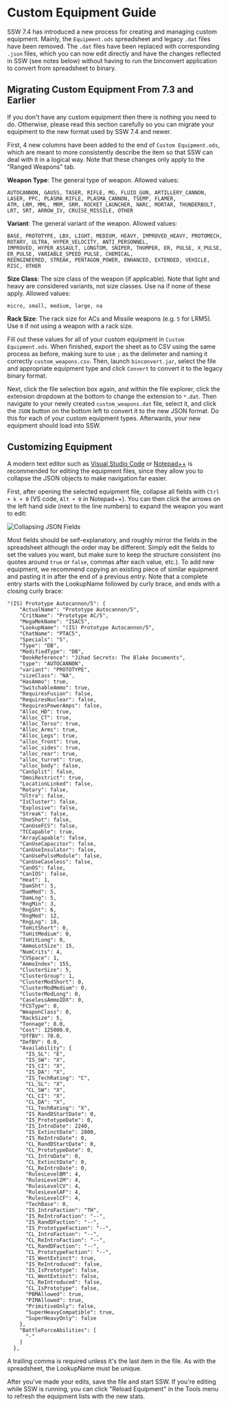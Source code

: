 # Custom Equipment Guide
SSW 7.4 has introduced a new process for creating and managing custom equipment. Mainly, the `Equipment.ods` spreadsheet
and legacy `.dat` files have been removed. The `.dat` files have been replaced with corresponding `.json` files, which you 
can now edit directly and have the changes reflected in SSW (see notes below) without having to run the binconvert 
application to convert from spreadsheet to binary. 

## Migrating Custom Equipment From 7.3 and Earlier
If you don't have any custom equipment then there is nothing you need to do. Otherwise, please read this section carefully
so you can migrate your equipment to the new format used by SSW 7.4 and newer.

First, 4 new columns have been added to the end of `Custom Equipment.ods`, which are meant to more consistently describe
the item so that SSW can deal with it in a logical way. Note that these changes only apply to the "Ranged Weapons" tab.

**Weapon Type**: The general type of weapon. Allowed values:
```
AUTOCANNON, GAUSS, TASER, RIFLE, MG, FLUID_GUN, ARTILLERY_CANNON, LASER, PPC, PLASMA_RIFLE, PLASMA_CANNON, TSEMP, FLAMER, 
ATM, LRM, MML, MRM, SRM, ROCKET_LAUNCHER, NARC, MORTAR, THUNDERBOLT, LRT, SRT, ARROW_IV, CRUISE_MISSILE, OTHER
```
**Variant**: The general variant of the weapon. Allowed values:
```
BASE, PROTOTYPE, LBX, LIGHT, MEDIUM, HEAVY, IMPROVED_HEAVY, PROTOMECH, ROTARY, ULTRA, HYPER_VELOCITY, ANTI_PERSONNEL, 
IMPROVED, HYPER_ASSAULT, LONGTOM, SNIPER, THUMPER, ER, PULSE, X_PULSE, ER_PULSE, VARIABLE_SPEED_PULSE, CHEMICAL, 
REENGINEERED, STREAK, PENTAGON_POWER, ENHANCED, EXTENDED, VEHICLE, RISC, OTHER
```
**Size Class**: The size class of the weapon (if applicable). Note that light and heavy are considered variants, not size classes. 
Use na if none of these apply. Allowed values:
```
micro, small, medium, large, na
```
**Rack Size**: The rack size for ACs and Missile weapons (e.g. `5` for LRM5). Use `0` if not using a weapon with a rack size.

Fill out these values for all of your custom equipment in `Custom Equipment.ods`. When finished, export the sheet as
to CSV using the same process as before, making sure to use `;` as the delimeter and naming it correctly `custom_weapons.csv`.
Then, launch `binconvert.jar`, select the file and appropriate equipment type and click `Convert` to convert it to the
legacy binary format.

Next, click the file selection box again, and within the file explorer, click the extension dropdown at the bottom to 
change the extension to `*.dat`. Then navigate to your newly created `custom_weapons.dat` file, select it, and click the
`JSON` button on the bottom left to convert it to the new JSON format. Do this for each of your custom equipment types.
Afterwards, your new equipment should load into SSW.

## Customizing Equipment
A modern text editor such as [Visual Studio Code](https://code.visualstudio.com/) or [Notepad++](https://notepad-plus-plus.org/) 
is recommended for editing the equipment files, since they allow you to collapse the JSON objects to make navigation far
easier.

First, after opening the selected equipment file, collapse all fields with `Ctrl + k + 0` (VS code, `Alt + 0` in Notepad++).
You can then click the arrows on the left hand side (next to the line numbers) to expand the weapon you want to edit:

![Collapsing JSON Fields](images/collapsed_weapons.png) 

Most fields should be self-explanatory, and roughly mirror the fields in the spreadsheet although the order may
be different. Simply edit the fields to set the values you want, but make sure to keep the structure consistent (no quotes
around `true` or `false`, commas after each value, etc.). To add new equipment, we recommend copying an existing piece of
similar equipment and pasting it in after the end of a previous entry. Note that a complete entry starts with the LookupName
followed by curly brace, and ends with a closing curly brace:

```
"(IS) Prototype Autocannon/5": {
    "ActualName": "Prototype Autocannon/5",
    "CritName": "Prototype AC/5",
    "MegaMekName": "ISAC5",
    "LookupName": "(IS) Prototype Autocannon/5",
    "ChatName": "PTAC5",
    "Specials": "S",
    "Type": "DB",
    "ModifiedType": "DB",
    "BookReference": "Jihad Secrets: The Blake Documents",
    "type": "AUTOCANNON",
    "variant": "PROTOTYPE",
    "sizeClass": "NA",
    "HasAmmo": true,
    "SwitchableAmmo": true,
    "RequiresFusion": false,
    "RequiresNuclear": false,
    "RequiresPowerAmps": false,
    "Alloc_HD": true,
    "Alloc_CT": true,
    "Alloc_Torso": true,
    "Alloc_Arms": true,
    "Alloc_Legs": true,
    "alloc_front": true,
    "alloc_sides": true,
    "alloc_rear": true,
    "alloc_turret": true,
    "alloc_body": false,
    "CanSplit": false,
    "OmniRestrict": true,
    "LocationLinked": false,
    "Rotary": false,
    "Ultra": false,
    "IsCluster": false,
    "Explosive": false,
    "Streak": false,
    "OneShot": false,
    "CanUseFCS": false,
    "TCCapable": true,
    "ArrayCapable": false,
    "CanUseCapacitor": false,
    "CanUseInsulator": false,
    "CanUsePulseModule": false,
    "CanUseCaseless": false,
    "CanOS": false,
    "CanIOS": false,
    "Heat": 1,
    "DamSht": 5,
    "DamMed": 5,
    "DamLng": 5,
    "RngMin": 3,
    "RngSht": 6,
    "RngMed": 12,
    "RngLng": 18,
    "ToHitShort": 0,
    "ToHitMedium": 0,
    "ToHitLong": 0,
    "AmmoLotSize": 15,
    "NumCrits": 4,
    "CVSpace": 1,
    "AmmoIndex": 155,
    "ClusterSize": 5,
    "ClusterGroup": 1,
    "ClusterModShort": 0,
    "ClusterModMedium": 0,
    "ClusterModLong": 0,
    "CaselessAmmoIDX": 0,
    "FCSType": 0,
    "WeaponClass": 0,
    "RackSize": 5,
    "Tonnage": 8.0,
    "Cost": 125000.0,
    "OffBV": 70.0,
    "DefBV": 0.0,
    "Availability": {
      "IS_SL": "E",
      "IS_SW": "X",
      "IS_CI": "X",
      "IS_DA": "X",
      "IS_TechRating": "C",
      "CL_SL": "X",
      "CL_SW": "X",
      "CL_CI": "X",
      "CL_DA": "X",
      "CL_TechRating": "X",
      "IS_RandDStartDate": 0,
      "IS_PrototypeDate": 0,
      "IS_IntroDate": 2240,
      "IS_ExtinctDate": 2800,
      "IS_ReIntroDate": 0,
      "CL_RandDStartDate": 0,
      "CL_PrototypeDate": 0,
      "CL_IntroDate": 0,
      "CL_ExtinctDate": 0,
      "CL_ReIntroDate": 0,
      "RulesLevelBM": 4,
      "RulesLevelIM": 4,
      "RulesLevelCV": 4,
      "RulesLevelAF": 4,
      "RulesLevelCF": 4,
      "TechBase": 0,
      "IS_IntroFaction": "TH",
      "IS_ReIntroFaction": "--",
      "IS_RandDFaction": "--",
      "IS_PrototypeFaction": "--",
      "CL_IntroFaction": "--",
      "CL_ReIntroFaction": "--",
      "CL_RandDFaction": "--",
      "CL_PrototypeFaction": "--",
      "IS_WentExtinct": true,
      "IS_ReIntroduced": false,
      "IS_IsPrototype": false,
      "CL_WentExtinct": false,
      "CL_ReIntroduced": false,
      "CL_IsPrototype": false,
      "PBMAllowed": true,
      "PIMAllowed": true,
      "PrimitiveOnly": false,
      "SuperHeavyCompatible": true,
      "SuperHeavyOnly": false
    },
    "BattleForceAbilities": [
      "-"
    ]
  },
```
A trailing comma is required unless it's the last item in the file. As with the spreadsheet, the LookupName must be unique.

After you've made your edits, save the file and start SSW. If you're editing while SSW is running, you can click "Reload
Equipment" in the Tools menu to refresh the equipment lists with the new stats.